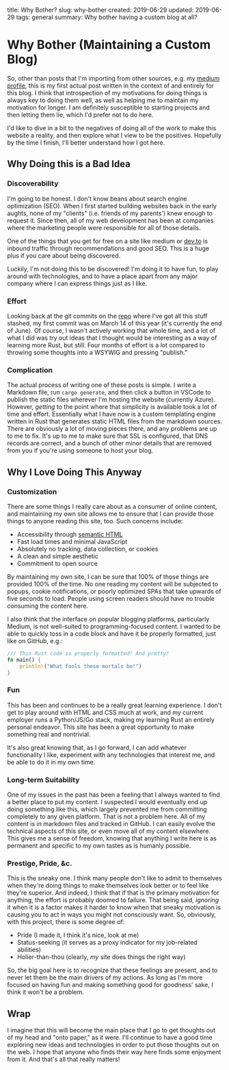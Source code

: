 title: Why Bother?
slug: why-bother
created: 2019-06-29
updated: 2019-06-29
tags: general
summary: Why bother having a custom blog at all?

# Why Bother (Maintaining a Custom Blog)

So, other than posts that I'm importing from other sources, e.g. my
[medium profile](https://medium.com/@mplanchard), this is my first actual
post written in the context of and entirely for this blog. I think that
introspection of my motivations for doing things is always key to
doing them well, as well as helping me to maintain my motivation for
longer. I am definitely susceptible to starting projects and then letting
them lie, which I'd prefer not to do here.

I'd like to dive in a bit to the negatives of doing all of the work to
make this website a reality, and then explore what I view to be the
positives. Hopefully by the time I finish, I'll better understand how
I got here.

## Why Doing this is a Bad Idea

### Discoverability

I'm going to be honest. I don't know beans about search engine optimization
(SEO). When I first started building websites back in the early aughts,
none of my "clients" (i.e. friends of my parents') knew enough to request
it. Since then, all of my web development has been at companies where
the marketing people were responsible for all of those details.

One of the things that you get for free on a site like medium or [dev.to](https://dev.to)
is inbound traffic through recommendations and good SEO. This is a huge
plus if you care about being discovered.

Luckily, I'm not doing this to be discovered! I'm doing it to have fun,
to play around with technologies, and to have a place apart from any
major company where I can express things just as I like.

### Effort

Looking back at the git commits on the [repo](https://github.com/mplanchard/speedy)
where I've got all this stuff stashed, my first commit was on March 14
of this year (it's currently the end of June). Of course, I wasn't
actively working that whole time, and a lot of what I did was try out
ideas that I thought would be interesting as a way of learning more
Rust, but still. Four months of effort is a lot compared to throwing
some thoughts into a WSYWIG and pressing "publish."

### Complication

The actual process of writing one of these posts is simple. I write
a Markdown file, run `cargo generate`, and then click a button in VSCode
to publish the static files wherever I'm hosting the website (currently
Azure). However, _getting_ to the point where that simplicity is available
took a lot of time and effort. Essentially what I have now is a custom
templating engine written in Rust that generates static HTML files
from the markdown sources. There are obviously a lot of moving pieces
there, and any problems are up to me to fix. It's up to me to make sure
that SSL is configured, that DNS records are correct, and a bunch of
other minor details that are removed from you if you're using someone
to host your blog.

## Why I Love Doing This Anyway

### Customization

There are some things I really care about as a consumer of online content,
and maintaining my own site allows me to ensure that I can provide those
things to anyone reading this site, too. Such concerns include:

* Accessibility through [semantic HTML](https://developer.mozilla.org/en-US/docs/Web/Guide/HTML/HTML5#Semantics)
* Fast load times and minimal JavaScript
* Absolutely no tracking, data collection, or cookies
* A clean and simple aesthetic
* Commitment to open source

By maintaining my own site, I can be sure that 100% of those things are
provided 100% of the time. No one reading my content will be subjected
to popups, cookie notifications, or poorly optimized SPAs that take
upwards of five seconds to load. People using screen readers should
have no trouble consuming the content here.

I also think that the interface on popular blogging platforms, particularly
Medium, is not well-suited to programming-focused content. I wanted to
be able to quickly toss in a code block and have it be properly formatted,
just like on GitHub, e.g.:

```rust
/// This Rust code is properly formatted! And pretty!
fn main() {
    println!("What fools these mortals be!")
}
```

### Fun

This has been and continues to be a really great learning experience. I
don't get to play around with HTML and CSS much at work, and my current
employer runs a Python/JS/Go stack, making my learning Rust an entirely
personal endeavor. This site has been a great opportunity to make something
real and nontrivial.

It's also great knowing that, as I go forward, I can add whatever
functionality I like, experiment with any technologies that interest me,
and be able to do it in my own time.

### Long-term Suitability

One of my issues in the past has been a feeling that I always wanted to
find a better place to put my content. I suspected I would eventually
end up doing something like this, which largely prevented me from
committing completely to any given platform. That is not a problem
here. All of my content is in  markdown files and tracked in GitHub.
I can easily evolve the technical aspects of this site, or even move
all of my content elsewhere. This gives me a sense of freedom, knowing
that anything I write here is as permanent and specific to my own tastes
as is humanly possible.

### Prestige, Pride, &c.

This is the sneaky one. I think many people don't like to admit to
themselves when they're doing things to make themselves look better or
to feel like they're superior. And indeed, I think that if that is the
primary motivation for anything, the effort is probably doomed to failure.
That being said, _ignoring_ it when it is a factor makes it harder to
know when that sneaky motivation is causing you to act in ways you might
not consciously want. So, obviously, with this project, there is some
degree of:

* Pride (I made it, I think it's nice, look at me)
* Status-seeking (it serves as a proxy indicator for my job-related
  abilities)
* Holier-than-thou (clearly, _my_ site does things the right way)

So, the big goal here is to recognize that these feelings are present,
and to never let them be the main drivers of my actions. As long as
I'm more focused on having fun and making something good for goodness'
sake, I think it won't be a problem.

## Wrap

I imagine that this will become the main place that I go to get thoughts
out of my head and "onto paper," as it were. I'll continue to have a good
time exploring new ideas and technologies in order to put those thoughts
out on the web. I hope that anyone who finds their way here finds some
enjoyment from it. And that's all that really matters!
